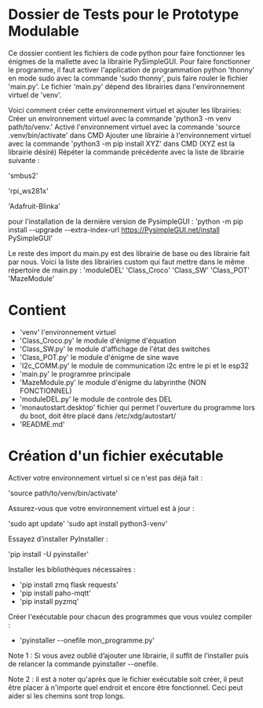 # Dossier de Tests pour le Prototype Modulable  

Ce dossier contient les fichiers de code python pour faire fonctionner les énigmes de la mallette avec la librairie PySimpleGUI. 
Pour faire fonctionner le programme, il faut activer l'application de programmation python 'thonny' en mode sudo avec la commande 'sudo thonny', puis faire rouler le fichier 'main.py'. 
Le fichier 'main.py' dépend des librairies dans l'environnement virtuel de 'venv'.

Voici comment créer cette environnement virtuel et ajouter les librairies:
Créer un environnement virtuel avec la commande 'python3 -m venv path/to/venv.'
Activé l'environnement virtuel avec la commande 'source .venv/bin/activate' dans CMD
Ajouter une librairie à l'environnement virtuel avec la commande 'python3 -m pip install XYZ' dans CMD (XYZ est la librairie désiré)
Répéter la commande précédente avec la liste de librairie suivante :

'smbus2'

'rpi_ws281x'

'Adafruit-Blinka'

pour l'installation de la dernière version de PysimpleGUI : 'python -m pip install --upgrade --extra-index-url https://PysimpleGUI.net/install PySimpleGUI'



Le reste des import du main.py est des librairie de base ou des librairie fait par nous.
Voici la liste des librairies custom qui faut mettre dans le même répertoire de main.py :
'moduleDEL'
'Class_Croco'
'Class_SW'
'Class_POT'
'MazeModule'

# Contient
- 'venv' l'environnement virtuel
- 'Class_Croco.py' le module d'énigme d'équation
- 'Class_SW.py' le module d'affichage de l'état des switches
- 'Class_POT.py' le module d'énigme de sine wave
- 'I2c_COMM.py' le module de communication i2c entre le pi et le esp32
- 'main.py' le programme principale
- 'MazeModule.py' le module d'énigme du labyrinthe (NON FONCTIONNEL)
- 'moduleDEL.py' le module de controle des DEL
- 'monautostart.desktop' fichier qui permet l'ouverture du programme lors du boot, doit être placé dans /etc/xdg/autostart/
- 'README.md'

# Création d'un fichier exécutable
Activer votre environnement virtuel si ce n'est pas déjà fait :

'source path/to/venv/bin/activate'

Assurez-vous que votre environnement virtuel est à jour :

'sudo apt update'
'sudo apt install python3-venv'

Essayez d’installer PyInstaller :

'pip install -U pyinstaller'

Installer les bibliothèques nécessaires :

- 'pip install zmq flask requests'
- 'pip install paho-mqtt'
- 'pip install pyzmq'

Créer l'exécutable pour chacun des programmes que vous voulez compiler :

- 'pyinstaller --onefile mon_programme.py'

Note 1 : Si vous avez oublié d’ajouter une librairie, il suffit de l’installer puis de relancer la commande pyinstaller --onefile.

Note 2 : il est à noter qu'après que le fichier exécutable soit créer, il peut être placer à n'importe quel endroit et encore être fonctionnel. Ceci peut aider si les chemins sont trop longs.
